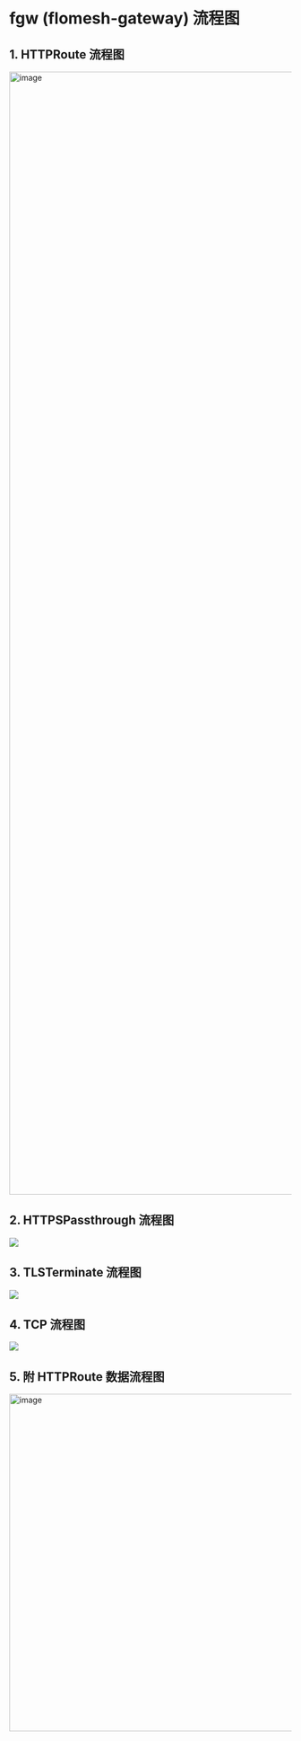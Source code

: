 # fgw (flomesh-gateway) 流程图  

## 1. HTTPRoute 流程图 
<img width="2000" alt="image" src="https://raw.githubusercontent.com/flomesh-io/fgw/main/docs/flowchart/HTTPRoute.png">  

## 2. HTTPSPassthrough 流程图  
![](https://raw.githubusercontent.com/flomesh-io/fgw/main/docs/flowchart/HTTPSPassthrough.png)

## 3. TLSTerminate 流程图  
![](https://raw.githubusercontent.com/flomesh-io/fgw/main/docs/flowchart/TLSTerminate.png)

## 4. TCP 流程图  
![](https://raw.githubusercontent.com/flomesh-io/fgw/main/docs/flowchart/TCP.png)

## 5. 附 HTTPRoute 数据流程图
<img width="601" alt="image" src="https://github.com/flomesh-io/fgw/assets/2276200/c561bde9-0cb7-46d2-9589-7528cbc828c1">
